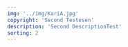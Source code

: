 ```yaml
---
img: '../img/KariA.jpg'
copyright: 'Second Testesen'
description: 'Second DescriptionTest'
sorting: 2
---
```

